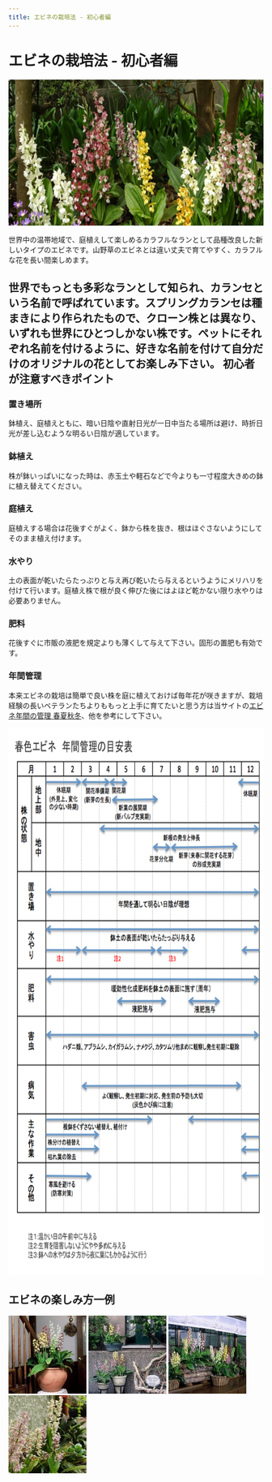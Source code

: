 ```yaml
---
title: エビネの栽培法 - 初心者編
---
```

エビネの栽培法 - 初心者編
==
<img src="/assets/images/growings_iikanzi.jpg" width="722" height="288" alt="エビネ (Calanthe) - Ranyuen" />

世界中の温帯地域で、庭植えして楽しめるカラフルなランとして品種改良した新しいタイプのエビネです。山野草のエビネとは違い丈夫で育てやすく、カラフルな花を長い間楽しめます。

世界でもっとも多彩なランとして知られ、カランセという名前で呼ばれています。スプリングカランセは種まきにより作られたもので、クローン株とは異なり、いずれも世界にひとつしかない株です。ペットにそれぞれ名前を付けるように、好きな名前を付けて自分だけのオリジナルの花としてお楽しみ下さい。
初心者が注意すべきポイント
--
### 置き場所
鉢植え、庭植えともに、暗い日陰や直射日光が一日中当たる場所は避け、時折日光が差し込むような明るい日陰が適しています。

### 鉢植え
株が鉢いっぱいになった時は、赤玉土や軽石などで今よりも一寸程度大きめの鉢に植え替えてください。

### 庭植え
庭植えする場合は花後すぐがよく、鉢から株を抜き、根はほぐさないようにしてそのまま植え付けます。

### 水やり
土の表面が乾いたらたっぷりと与え再び乾いたら与えるというようにメリハリを付けて行います。庭植え株で根が良く伸びた後にはよほど乾かない限り水やりは必要ありません。

### 肥料
花後すぐに市販の液肥を規定よりも薄くして与えて下さい。固形の置肥も有効です。

### 年間管理
本来エビネの栽培は簡単で良い株を庭に植えておけば毎年花が咲きますが、栽培経験の長いベテランたちよりももっと上手に育てたいと思う方は当サイトの[エビネ年間の管理 春夏秋冬](calanthe/cultivation/growings_calanthe_in_each_season)、他を参考にして下さい。

<img src="/assets/images/tech_to_grow_calanthe_for_beginner.png" width="750" height="1080" alt="春色エビネ 年間管理の目安表 (Calanthe) - Ranyuen" />

## エビネの楽しみ方一例
![エビネ (EBINE) - Ranyuen](/assets/images/growings_bo2.jpg)
![エビネ (EBINE) - Ranyuen](/assets/images/growings_bo3.jpg)
![エビネ (EBINE) - Ranyuen](/assets/images/growings_bo4.jpg)
![エビネ (EBINE) - Ranyuen](/assets/images/growings_bo5.jpg)
